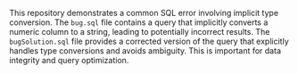 This repository demonstrates a common SQL error involving implicit type conversion.  The `bug.sql` file contains a query that implicitly converts a numeric column to a string, leading to potentially incorrect results. The `bugSolution.sql` file provides a corrected version of the query that explicitly handles type conversions and avoids ambiguity.  This is important for data integrity and query optimization. 